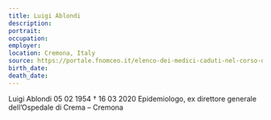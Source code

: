 ```yaml
---
title: Luigi Ablondi
description: 
portrait: 
occupation: 
employer: 
location: Cremona, Italy
source: https://portale.fnomceo.it/elenco-dei-medici-caduti-nel-corso-dellepidemia-di-covid-19/, https://i.dailymail.co.uk/1s/2020/03/19/20/26170544-8129499-Luigi_Ablondi_66_the_former_general_manager_of_Crema_hospital_di-a-3_1584651365187.jpg
birth_date: 
death_date: 
---
```





Luigi Ablondi 05 02 1954 † 16 03 2020
Epidemiologo, ex direttore generale dell’Ospedale di Crema – Cremona
